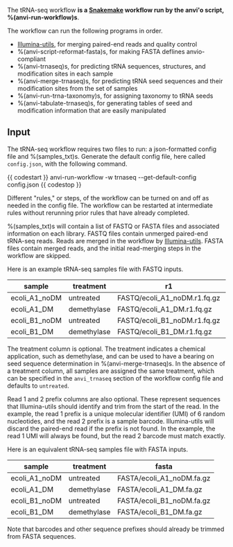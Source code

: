 The tRNA-seq workflow **is a [Snakemake](https://snakemake.readthedocs.io/en/stable/) workflow run by the anvi'o script, %(anvi-run-workflow)s**.

The workflow can run the following programs in order.
- [Illumina-utils](https://github.com/merenlab/illumina-utils), for merging paired-end reads and quality control
- %(anvi-script-reformat-fasta)s, for making FASTA deflines anvio-compliant
- %(anvi-trnaseq)s, for predicting tRNA sequences, structures, and modification sites in each sample
- %(anvi-merge-trnaseq)s, for predicting tRNA seed sequences and their modification sites from the set of samples
- %(anvi-run-trna-taxonomy)s, for assigning taxonomy to tRNA seeds
- %(anvi-tabulate-trnaseq)s, for generating tables of seed and modification information that are easily manipulated

## Input

The tRNA-seq workflow requires two files to run: a json-formatted config file and %(samples_txt)s. Generate the default config file, here called `config.json`, with the following command.

{{ codestart }}
anvi-run-workflow -w trnaseq --get-default-config config.json
{{ codestop }}

Different "rules," or steps, of the workflow can be turned on and off as needed in the config file. The workflow can be restarted at intermediate rules without rerunning prior rules that have already completed.

%(samples_txt)s will contain a list of FASTQ or FASTA files and associated information on each library. FASTQ files contain unmerged paired-end tRNA-seq reads. Reads are merged in the workflow by [Illumina-utils](https://github.com/merenlab/illumina-utils). FASTA files contain merged reads, and the initial read-merging steps in the workflow are skipped.

Here is an example tRNA-seq samples file with FASTQ inputs.

| sample | treatment | r1 | r2 | r1_prefix | r2_prefix |
| --- | --- | --- | --- | --- | --- |
| ecoli_A1_noDM | untreated | FASTQ/ecoli_A1_noDM.r1.fq.gz | FASTQ/ecoli_A1_noDM.r2.fq.gz | NNNNNN | TTCCAGT |
| ecoli_A1_DM | demethylase | FASTQ/ecoli_A1_DM.r1.fq.gz | FASTQ/ecoli_A1_DM.r2.fq.gz | NNNNNN | TCTGAGT |
| ecoli_B1_noDM | untreated | FASTQ/ecoli_B1_noDM.r1.fq.gz | FASTQ/ecoli_B1_noDM.r2.fq.gz | NNNNNN | TGGTAGT |
| ecoli_B1_DM | demethylase | FASTQ/ecoli_B1_DM.r1.fq.gz | FASTQ/ecoli_B1_DM.r2.fq.gz | NNNNNN | CTGAAGT |

The treatment column is optional. The treatment indicates a chemical application, such as demethylase, and can be used to have a bearing on seed sequence determination in %(anvi-merge-trnaseq)s. In the absence of a treatment column, all samples are assigned the same treatment, which can be specified in the `anvi_trnaseq` section of the workflow config file and defaults to `untreated`.

Read 1 and 2 prefix columns are also optional. These represent sequences that Illumina-utils should identify and trim from the start of the read. In the example, the read 1 prefix is a unique molecular identifier (UMI) of 6 random nucleotides, and the read 2 prefix is a sample barcode. Illumina-utils will discard the paired-end read if the prefix is not found. In the example, the read 1 UMI will always be found, but the read 2 barcode must match exactly.

Here is an equivalent tRNA-seq samples file with FASTA inputs.

| sample | treatment | fasta |
| --- | --- | --- |
| ecoli_A1_noDM | untreated | FASTA/ecoli_A1_noDM.fa.gz |
| ecoli_A1_DM | demethylase | FASTA/ecoli_A1_DM.fa.gz |
| ecoli_B1_noDM | untreated | FASTA/ecoli_B1_noDM.fa.gz |
| ecoli_B1_DM | demethylase | FASTA/ecoli_B1_DM.fa.gz |

Note that barcodes and other sequence prefixes should already be trimmed from FASTA sequences.
